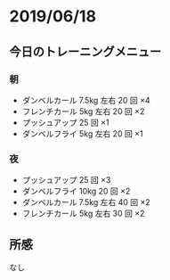 # 2019/06/18

## 今日のトレーニングメニュー

### 朝

- ダンベルカール 7.5kg 左右 20 回 ×4
- フレンチカール 5kg 左右 20 回 ×2
- プッシュアップ 25 回 ×1
- ダンベルフライ 5kg 左右 20 回 ×1

### 夜

- プッシュアップ 25 回 ×3
- ダンベルフライ 10kg 20 回 ×2
- ダンベルカール 7.5kg 左右 40 回 ×2
- フレンチカール 5kg 左右 30 回 ×2

## 所感

なし
